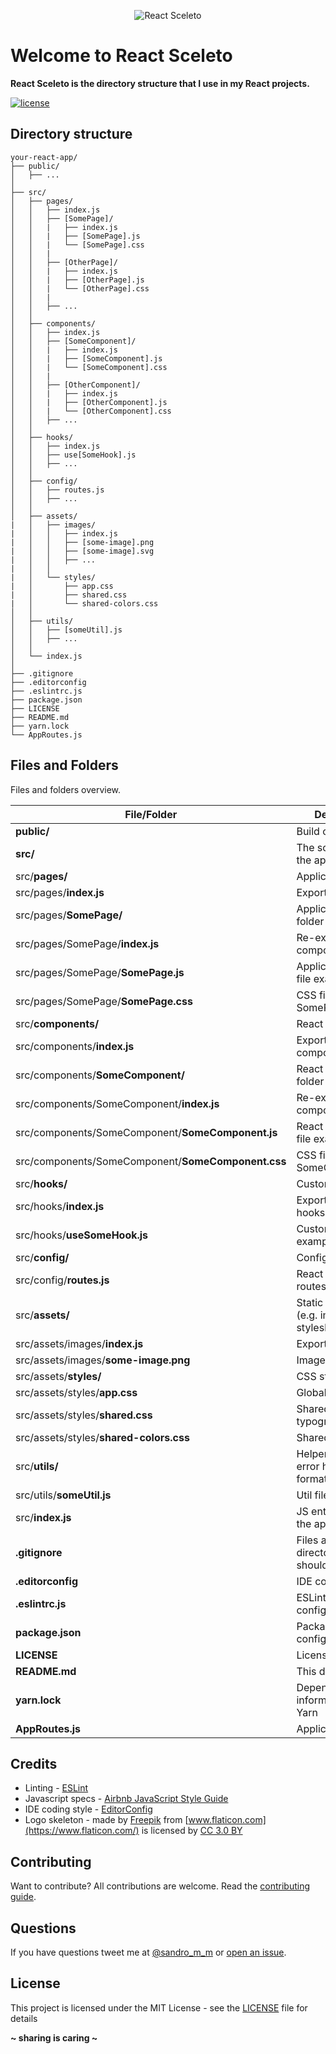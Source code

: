 <p align="center"><img src="https://i.imgur.com/4D8GNaR.png" alt="React Sceleto" /></p>

# Welcome to React Sceleto

**React Sceleto is the directory structure that I use in my React projects.**

[![license](https://img.shields.io/badge/License-MIT-blue.svg?style=flat)](LICENSE)

## Directory structure

```
your-react-app/
├── public/
│   ├── ...
│
├── src/
│   ├── pages/
│   │   ├── index.js
│   │   ├── [SomePage]/
│   │   |   ├── index.js
│   │   |   ├── [SomePage].js
│   │   |   └── [SomePage].css
│   │   |
│   │   ├── [OtherPage]/
│   │   |   ├── index.js
│   │   |   ├── [OtherPage].js
│   │   |   └── [OtherPage].css
│   │   |
│   │   ├── ...
│   │
│   ├── components/
│   │   ├── index.js
│   │   ├── [SomeComponent]/
│   │   |   ├── index.js
│   │   |   ├── [SomeComponent].js
│   │   |   └── [SomeComponent].css
│   │   |
│   │   ├── [OtherComponent]/
│   │   |   ├── index.js
│   │   |   ├── [OtherComponent].js
│   │   |   └── [OtherComponent].css
│   │   ├── ...
│   │
│   ├── hooks/
│   │   ├── index.js
│   │   ├── use[SomeHook].js
│   │   ├── ...
│   │
│   ├── config/
│   │   ├── routes.js
│   │   ├── ...
│   │
│   ├── assets/
|   │   ├── images/
|   │   │   ├── index.js
|   │   │   ├── [some-image].png
|   │   │   ├── [some-image].svg
|   │   │   ├── ...
|   │   │
|   │   └── styles/
|   │       ├── app.css
|   │       ├── shared.css
|   │       └── shared-colors.css
│   │
│   ├── utils/
│   │   ├── [someUtil].js
│   │   ├── ...
│   │
│   └── index.js
│
├── .gitignore
├── .editorconfig
├── .eslintrc.js
├── package.json
├── LICENSE
├── README.md
├── yarn.lock
└── AppRoutes.js
```

## Files and Folders

Files and folders overview.

| File/Folder                                        | Description                                            |
| -------------------------------------------------- | ------------------------------------------------------ |
| **public/**                                        | Build output folder                                    |
| **src/**                                           | The source code of the application                     |
| src/**pages/**                                     | Application pages                                      |
| src/pages/**index.js**                             | Exports all pages                                      |
| src/pages/**SomePage/**                            | Application page folder example                        |
| src/pages/SomePage/**index.js**                    | Re-exports the component                               |
| src/pages/SomePage/**SomePage.js**                 | Application page file example                          |
| src/pages/SomePage/**SomePage.css**                | CSS file for SomePage.js                               |
| src/**components/**                                | React components                                       |
| src/components/**index.js**                        | Exports all components                                 |
| src/components/**SomeComponent/**                  | React component folder example                         |
| src/components/SomeComponent/**index.js**          | Re-exports the component                               |
| src/components/SomeComponent/**SomeComponent.js**  | React component file example                           |
| src/components/SomeComponent/**SomeComponent.css** | CSS file for SomeComponent.js                          |
| src/**hooks/**                                     | Custom hooks                                           |
| src/hooks/**index.js**                             | Exports all custom hooks                               |
| src/hooks/**useSomeHook.js**                       | Custom hook example                                    |
| src/**config/**                                    | Configurations                                         |
| src/config/**routes.js**                           | React Router routes                                    |
| src/**assets/**                                    | Static resources (e.g. images, pdf, stylesheets, etc.) |
| src/assets/images/**index.js**                     | Exports all images                                     |
| src/assets/images/**some-image.png**               | Image file example                                     |
| src/assets/**styles/**                             | CSS styles                                             |
| src/assets/styles/**app.css**                      | Global app styles                                      |
| src/assets/styles/**shared.css**                   | Shared styles (e.g. typography)                        |
| src/assets/styles/**shared-colors.css**            | Shared colors                                          |
| src/**utils/**                                     | Helper files (e.g. error handlers, formatters, etc.)   |
| src/utils/**someUtil.js**                          | Util file example                                      |
| src/**index.js**                                   | JS entry point for the application                     |
| **.gitignore**                                     | Files and directories that Git should ignore           |
| **.editorconfig**                                  | IDE coding style                                       |
| **.eslintrc.js**                                   | ESLint configuration                                   |
| **package.json**                                   | Package configuration                                  |
| **LICENSE**                                        | License document                                       |
| **README.md**                                      | This document                                          |
| **yarn.lock**                                      | Dependencies information for Yarn                      |
| **AppRoutes.js**                                   | Application routes                                     |

## Credits

- Linting - [ESLint](https://eslint.org/)
- Javascript specs - [Airbnb JavaScript Style Guide](https://github.com/airbnb/javascript)
- IDE coding style - [EditorConfig](https://editorconfig.org/)
- Logo skeleton - made by [Freepik](http://www.freepik.com) from [www.flaticon.com](https://www.flaticon.com/) is
  licensed by [CC 3.0 BY](http://creativecommons.org/licenses/by/3.0/)

## Contributing

Want to contribute? All contributions are welcome. Read the [contributing guide](CONTRIBUTING.md).

## Questions

If you have questions tweet me at [@sandro_m_m](https://twitter.com/sandro_m_m) or [open an issue](https://github.com/SandroMiguel/react-sceleto/issues/new).

## License

This project is licensed under the MIT License - see the [LICENSE](LICENSE) file for details

**~ sharing is caring ~**
